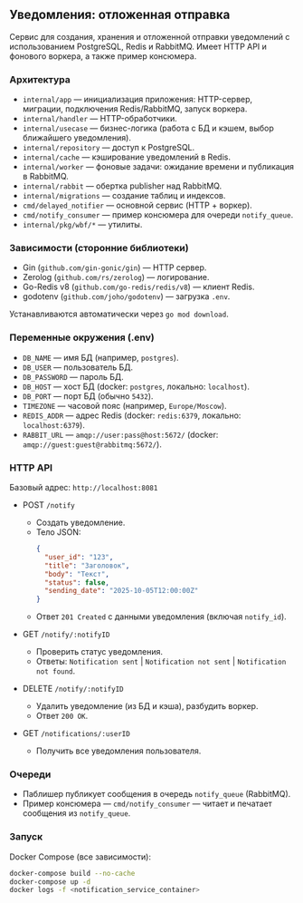 ## Уведомления: отложенная отправка

Сервис для создания, хранения и отложенной отправки уведомлений с использованием PostgreSQL, Redis и RabbitMQ. Имеет HTTP API и фонового воркера, а также пример консюмера.

### Архитектура
- `internal/app` — инициализация приложения: HTTP-сервер, миграции, подключения Redis/RabbitMQ, запуск воркера.
- `internal/handler` — HTTP-обработчики.
- `internal/usecase` — бизнес-логика (работа с БД и кэшем, выбор ближайшего уведомления).
- `internal/repository` — доступ к PostgreSQL.
- `internal/cache` — кэширование уведомлений в Redis.
- `internal/worker` — фоновые задачи: ожидание времени и публикация в RabbitMQ.
- `internal/rabbit` — обертка publisher над RabbitMQ.
- `internal/migrations` — создание таблиц и индексов.
- `cmd/delayed_notifier` — основной сервис (HTTP + воркер).
- `cmd/notify_consumer` — пример консюмера для очереди `notify_queue`.
- `internal/pkg/wbf/*` — утилиты.

### Зависимости (сторонние библиотеки)
- Gin (`github.com/gin-gonic/gin`) — HTTP сервер.
- Zerolog (`github.com/rs/zerolog`) — логирование.
- Go-Redis v8 (`github.com/go-redis/redis/v8`) — клиент Redis.
- godotenv (`github.com/joho/godotenv`) — загрузка `.env`.

Устанавливаются автоматически через `go mod download`.

### Переменные окружения (.env)
- `DB_NAME` — имя БД (например, `postgres`).
- `DB_USER` — пользователь БД.
- `DB_PASSWORD` — пароль БД.
- `DB_HOST` — хост БД (docker: `postgres`, локально: `localhost`).
- `DB_PORT` — порт БД (обычно `5432`).
- `TIMEZONE` — часовой пояс (например, `Europe/Moscow`).
- `REDIS_ADDR` — адрес Redis (docker: `redis:6379`, локально: `localhost:6379`).
- `RABBIT_URL` — `amqp://user:pass@host:5672/` (docker: `amqp://guest:guest@rabbitmq:5672/`).

### HTTP API
Базовый адрес: `http://localhost:8081`

- POST `/notify`
  - Создать уведомление.
  - Тело JSON:
    ```json
    {
      "user_id": "123",
      "title": "Заголовок",
      "body": "Текст",
      "status": false,
      "sending_date": "2025-10-05T12:00:00Z"
    }
    ```
  - Ответ `201 Created` с данными уведомления (включая `notify_id`).

- GET `/notify/:notifyID`
  - Проверить статус уведомления.
  - Ответы: `Notification sent` | `Notification not sent` | `Notification not found`.

- DELETE `/notify/:notifyID`
  - Удалить уведомление (из БД и кэша), разбудить воркер.
  - Ответ `200 OK`.

- GET `/notifications/:userID`
  - Получить все уведомления пользователя.

### Очереди
- Паблишер публикует сообщения в очередь `notify_queue` (RabbitMQ).
- Пример консюмера — `cmd/notify_consumer` — читает и печатает сообщения из `notify_queue`.

### Запуск

Docker Compose (все зависимости):
```bash
docker-compose build --no-cache
docker-compose up -d
docker logs -f <notification_service_container>
```

